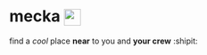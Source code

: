 # mecka <sub><img src="https://img4.apk.tools/150/4/3/1/dolog.com.iman.qibladirection.png" wdith="30" height="30"/></sub>
find a _cool_ place **near** to you and **your crew** :shipit:

